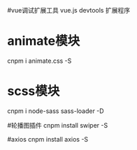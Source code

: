 #vue调试扩展工具
vue.js devtools  扩展程序

# animate模块
cnpm i animate.css -S

# scss模块
cnpm i node-sass sass-loader -D

#轮播图插件
cnpm install swiper -S

#axios
cnpm install axios -S